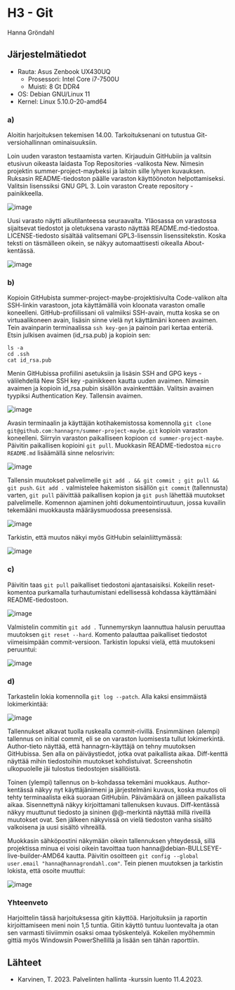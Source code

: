 # H3 - Git

Hanna Gröndahl

## Järjestelmätiedot

- Rauta: Asus Zenbook UX430UQ
    - Prosessori: Intel Core i7-7500U 
    - Muisti: 8 Gt DDR4
- OS: Debian GNU/Linux 11
- Kernel: Linux 5.10.0-20-amd64

### a)

Aloitin harjoituksen tekemisen 14.00. Tarkoituksenani on tutustua Git-versiohallinnan ominaisuuksiin. 

Loin uuden varaston testaamista varten. Kirjauduin GitHubiin ja valitsin etusivun oikeasta laidasta Top Repositories -valikosta New. Nimesin projektin summer-project-maybeksi ja laitoin sille lyhyen kuvauksen. Ruksasin README-tiedoston päälle varaston käyttöönoton helpottamiseksi. Valitsin lisenssiksi GNU GPL 3. Loin varaston Create repository -painikkeella.

![image](https://user-images.githubusercontent.com/122886984/232468257-1007b27f-d76c-44d1-85a7-9ef31f60b1fa.png)

Uusi varasto näytti alkutilanteessa seuraavalta. Yläosassa on varastossa sijaitsevat tiedostot ja oletuksena varasto näyttää README.md-tiedostoa. LICENSE-tiedosto sisältää valitsemani GPL3-lisenssin lisenssitekstin. Koska teksti on täsmälleen oikein, se näkyy automaattisesti oikealla About-kentässä.

![image](https://user-images.githubusercontent.com/122886984/232469199-a1608052-4870-418e-92cb-1fa019ae7f7f.png)

### b)

Kopioin GitHubista summer-project-maybe-projektisivulta Code-valikon alta SSH-linkin varastoon, jota käyttämällä voin kloonata varaston omalle koneelleni. GitHub-profiilissani oli valmiiksi SSH-avain, mutta koska se on virtuaalikoneen avain, lisäsin sinne vielä nyt käyttämäni koneen avaimen. Tein avainparin terminaalissa `ssh key-gen` ja painoin pari kertaa enteriä. Etsin julkisen avaimen (id_rsa.pub) ja kopioin sen:

    ls -a
    cd .ssh
    cat id_rsa.pub

Menin GitHubissa profiilini asetuksiin ja lisäsin SSH and GPG keys -välilehdellä New SSH key -painikkeen kautta uuden avaimen. Nimesin avaimen ja kopioin id_rsa.pubin sisällön avainkenttään. Valitsin avaimen tyypiksi Authentication Key. Tallensin avaimen.

![image](https://user-images.githubusercontent.com/122886984/232472115-76f5070e-2fa6-4d33-be20-07b5d86dec7e.png)

Avasin terminaalin ja käyttäjän kotihakemistossa komennolla `git clone git@github.com:hannagrn/summer-project-maybe.git` kopioin varaston koneelleni. Siirryin varaston paikalliseen kopioon `cd summer-project-maybe`. Päivitin paikallisen kopioini `git pull`. Muokkasin README-tiedostoa `micro README.md` lisäämällä sinne nelosrivin:

![image](https://user-images.githubusercontent.com/122886984/232474911-9b329b87-03c2-4c80-8529-d72d4f5a1633.png)

Tallensin muutokset palvelimelle `git add . && git commit ; git pull && git push`. `Git add .` valmistelee hakemiston sisällön `git commit` (tallennusta) varten, `git pull` päivittää paikallisen kopion ja `git push` lähettää muutokset palvelimelle. Komennon ajaminen johti dokumentointiruutuun, jossa kuvailin tekemääni muokkausta määräysmuodossa preesensissä.

![image](https://user-images.githubusercontent.com/122886984/232475914-84db0bbe-c9e6-4c1c-b3e8-ffaabc1bd308.png)

Tarkistin, että muutos näkyi myös GitHubin selainliittymässä:

![image](https://user-images.githubusercontent.com/122886984/232476103-cae5b70a-6a15-4aab-8761-eca9129a4ee4.png)

### c)

Päivitin taas `git pull` paikalliset tiedostoni ajantasaisiksi. Kokeilin reset-komentoa purkamalla turhautumistani edellisessä kohdassa käyttämääni README-tiedostoon.

![image](https://user-images.githubusercontent.com/122886984/232477824-4942996a-40af-4c1d-a543-150d4151c776.png)

Valmistelin commitin `git add .` Tunnemyrskyn laannuttua halusin peruuttaa muutoksen `git reset --hard`. Komento palauttaa paikalliset tiedostot viimeisimpään commit-versioon. Tarkistin lopuksi vielä, että muutokseni peruuntui: 

![image](https://user-images.githubusercontent.com/122886984/232478727-d0390f81-24f9-44d0-870a-bab49111a2f2.png)

### d)

Tarkastelin lokia komennolla `git log --patch`. Alla kaksi ensimmäistä lokimerkintää:

![image](https://user-images.githubusercontent.com/122886984/232480400-7b286662-aa48-4d2c-aa2a-ec3c2b9e7f59.png)

Tallennukset alkavat tuolla ruskealla commit-rivillä. Ensimmäinen (alempi) tallennus on initial commit, eli se on varaston luomisesta tullut lokimerkintä. Author-tieto näyttää, että hannagrn-käyttäjä on tehny muutoksen GitHubissa. Sen alla on päiväystiedot, jotka ovat paikallista aikaa. Diff-kenttä näyttää mihin tiedostoihin muutokset kohdistuivat. Screenshotin ulkopuolelle jäi tulostus tiedostojen sisällöistä.

Toinen (ylempi) tallennus on b-kohdassa tekemäni muokkaus. Author-kentässä näkyy nyt käyttäjänimeni ja järjestelmäni kuvaus, koska muutos oli tehty terminaalista eikä suoraan GitHubiin. Päivämäärä on jälleen paikallista aikaa. Sisennettynä näkyy kirjoittamani tallenuksen kuvaus. Diff-kentässä näkyy muuttunut tiedosto ja sininen @@-merkintä näyttää millä riveillä muutokset ovat. Sen jälkeen näkyvissä on vielä tiedoston vanha sisältö valkoisena ja uusi sisältö vihreällä.

Muokkasin sähköpostini näkymään oikein tallennuksen yhteydessä, sillä projektissa minua ei voisi oikein tavoittaa tuon hanna@debian-BULLSEYE-live-builder-AMD64 kautta. Päivitin osoitteen `git config --global user.email "hanna@hannagrondahl.com"`. Tein pienen muutoksen ja tarkistin lokista, että osoite muuttui: 

![image](https://user-images.githubusercontent.com/122886984/232482953-8d48861a-22e2-456b-af73-361770596913.png)

### Yhteenveto

Harjoittelin tässä harjoituksessa gitin käyttöä. Harjoituksiin ja raportin kirjoittamiseen meni noin 1,5 tuntia. Gitin käyttö tuntuu luontevalta ja otan sen varmasti tiiviimmin osaksi omaa työskentelyä. Kokeilen myöhemmin gittiä myös Windowsin PowerShellillä ja lisään sen tähän raporttiin.

## Lähteet

- Karvinen, T. 2023. Palvelinten hallinta -kurssin luento 11.4.2023.
